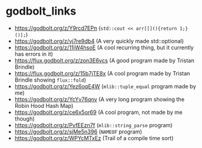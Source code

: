# godbolt_links

- https://godbolt.org/z/Y9rcd7EPn      (`std::cout << arr[[](){return 1;}()];`)
- https://godbolt.org/z/vj7re9db4      (A very quickly made std::optional)
- https://godbolt.org/z/11jW4hsoE      (A cool recurring thing, but it currently has errors in it)
- https://flux.godbolt.org/z/zon3E6vcs (A good program made by Tristan Brindle)
- https://flux.godbolt.org/z/15b7jTE8x (A cool program made by Tristan Brindle showing `flux::fold`)
- https://godbolt.org/z/Yez6oqE4W      (`mlib::tuple_equal` program made by me)
- https://godbolt.org/z/YcYv76qnv      (A very long program showing the Robin Hood Hash Map)
- https://godbolt.org/z/ce6x5or69      (A cool program, not made by me though)
- https://godbolt.org/z/PvfEEzn7f      (`mlib::string_parse` program)
- https://godbolt.org/z/sjMe5n396      (`NAMEOF` program)
- https://godbolt.org/z/WPYcMTxEz      (Trail of a compile time sort)
